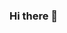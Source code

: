 ### Hi there 👋

<!--
**ursonny/ursonny** is a ✨ _special_ ✨ repository because its `README.md` (this file) appears on your GitHub profile.

Here are some ideas to get you started:

- 🔭 I’m currently working on ...
- 🌱 I’m currently learning Computer Science
- 👯 I’m looking to collaborate on open-source project.
- 🤔 I’m looking for help with ...
- 💬 Ask me about anything.
- 📫 How to reach me: ...
- 😄 Pronouns: ...
- ⚡ Fun fact: ...
-->
